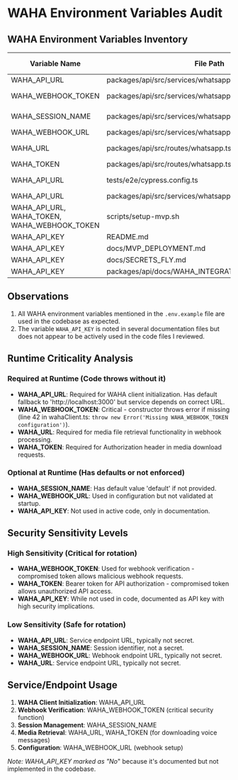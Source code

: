 # WAHA Environment Variables Audit

## WAHA Environment Variables Inventory

| Variable Name      | File Path                                                                                          | Line Snippet                                                                | Runtime Required | Service/Endpoint Use | Sensitivity |
|--------------------|-----------------------------------------------------------------------------------------------------|-----------------------------------------------------------------------------|------------------|----------------------|-------------|
| WAHA_API_URL       | packages/api/src/services/whatsapp/wahaClient.ts                                                    | baseURL: process.env.WAHA_API_URL || 'http://localhost:3000',               | Yes              | WAHA Client Init     | Low         |
| WAHA_WEBHOOK_TOKEN | packages/api/src/services/whatsapp/wahaClient.ts                                                    | this.webhookToken = process.env.WAHA_WEBHOOK_TOKEN!;                        | Yes              | Webhook Verification | High        |
| WAHA_SESSION_NAME  | packages/api/src/services/whatsapp/wahaClient.ts                                                    | this.sessionName = process.env.WAHA_SESSION_NAME || 'default';              | No (default)     | Session Management   | Low         |
| WAHA_WEBHOOK_URL   | packages/api/src/services/whatsapp/wahaClient.ts                                                    | url: process.env.WAHA_WEBHOOK_URL,                                          | No               | Configuration        | Low         |
| WAHA_URL           | packages/api/src/routes/whatsapp.ts                                                                 | const response = await axios.get(`${process.env.WAHA_URL}/api/files/${mediaId}`); | Yes              | Media Retrieval      | Low         |
| WAHA_TOKEN         | packages/api/src/routes/whatsapp.ts                                                                 | 'Authorization': `Bearer ${process.env.WAHA_TOKEN}`                         | Yes              | Authorization        | High        |
| WAHA_API_URL       | tests/e2e/cypress.config.ts                                                                        | WAHA_API_URL: 'http://localhost:3001'                                       | Test Only        | Testing              | Low         |
| WAHA_API_URL       | packages/api/src/services/whatsapp/__tests__/wahaClient.test.ts                                     | const baseUrl = process.env.WAHA_API_URL || 'http://localhost:3000';        | Test Only        | Testing              | Low         |
| WAHA_API_URL, WAHA_TOKEN, WAHA_WEBHOOK_TOKEN | scripts/setup-mvp.sh                                                                      | echo "- WAHA_API_URL, WAHA_TOKEN, WAHA_WEBHOOK_TOKEN"                     | Script Only      | Documentation        | N/A         |
| WAHA_API_KEY       | README.md                                                                                           | - `WAHA_API_KEY` - WAHA API key                                             | No*              | N/A                  | High        |
| WAHA_API_KEY       | docs/MVP_DEPLOYMENT.md                                                                              | WAHA_API_KEY=your-api-key-if-needed                                         | No*              | N/A                  | High        |
| WAHA_API_KEY       | docs/SECRETS_FLY.md                                                                                 | fly secrets set WAHA_API_KEY=your-waha-api-key                              | No*              | N/A                  | High        |
| WAHA_API_KEY       | packages/api/docs/WAHA_INTEGRATION.md                                                               | WAHA_API_KEY=your-api-key-if-needed                                         | No*              | N/A                  | High        |

## Observations

1. All WAHA environment variables mentioned in the `.env.example` file are used in the codebase as expected.
2. The variable `WAHA_API_KEY` is noted in several documentation files but does not appear to be actively used in the code files I reviewed.

## Runtime Criticality Analysis

### Required at Runtime (Code throws without it)
- **WAHA_API_URL**: Required for WAHA client initialization. Has default fallback to 'http://localhost:3000' but service depends on correct URL.
- **WAHA_WEBHOOK_TOKEN**: Critical - constructor throws error if missing (line 42 in wahaClient.ts: `throw new Error('Missing WAHA_WEBHOOK_TOKEN configuration')`).
- **WAHA_URL**: Required for media file retrieval functionality in webhook processing.
- **WAHA_TOKEN**: Required for Authorization header in media download requests.

### Optional at Runtime (Has defaults or not enforced)
- **WAHA_SESSION_NAME**: Has default value 'default' if not provided.
- **WAHA_WEBHOOK_URL**: Used in configuration but not validated at startup.
- **WAHA_API_KEY**: Not used in active code, only in documentation.

## Security Sensitivity Levels

### High Sensitivity (Critical for rotation)
- **WAHA_WEBHOOK_TOKEN**: Used for webhook verification - compromised token allows malicious webhook requests.
- **WAHA_TOKEN**: Bearer token for API authorization - compromised token allows unauthorized API access.
- **WAHA_API_KEY**: While not used in code, documented as API key with high security implications.

### Low Sensitivity (Safe for rotation)
- **WAHA_API_URL**: Service endpoint URL, typically not secret.
- **WAHA_SESSION_NAME**: Session identifier, not a secret.
- **WAHA_WEBHOOK_URL**: Webhook endpoint URL, typically not secret.
- **WAHA_URL**: Service endpoint URL, typically not secret.

## Service/Endpoint Usage

1. **WAHA Client Initialization**: WAHA_API_URL
2. **Webhook Verification**: WAHA_WEBHOOK_TOKEN (critical security function)
3. **Session Management**: WAHA_SESSION_NAME
4. **Media Retrieval**: WAHA_URL, WAHA_TOKEN (for downloading voice messages)
5. **Configuration**: WAHA_WEBHOOK_URL (webhook setup)

*Note: WAHA_API_KEY marked as "No*" because it's documented but not implemented in the codebase.

